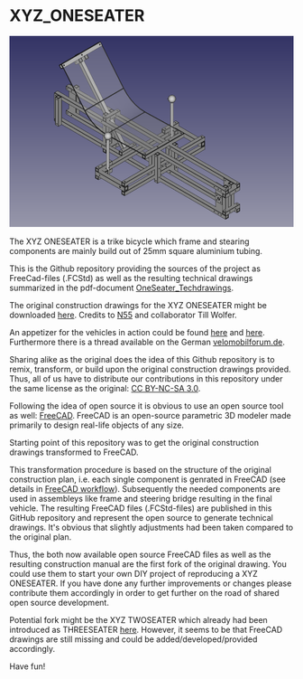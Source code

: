 # XYZ_ONESEATER

![](https://github.com/FreeCutter/XYZ_ONESEATER/blob/master/OneSeater_Assembley.png)

The XYZ ONESEATER is a trike bicycle which frame and stearing components are mainly build out of 25mm square aluminium tubing. 

This is the Github repository providing the sources of the project as FreeCad-files (.FCStd) as well as the resulting technical drawings summarized in the pdf-document [OneSeater_Techdrawings](link).

The original construction drawings for the XYZ ONESEATER might be downloaded [here](http://www.n55.dk/MANUALS/SPACEFRAMEVEHICLES/spaceframevehicles.html). Credits to [N55](http://www.n55.dk) and collaborator Till Wolfer.

An appetizer for the vehicles in action could be found [here](http://www.youtube.com/watch?v=CPaBOMBIfKA) and [here](https://youtu.be/3dgY7bEmk1Q). Furthermore there is a thread available on the German [velomobilforum.de](https://www.velomobilforum.de/forum/index.php?threads/eigenbau-xyz-spaceframe-vehicle.33109/).

Sharing alike as the original does the idea of this Github repository is to remix, transform, or build upon the original construction drawings provided. Thus, all of us have to distribute our contributions in this repository under the same license as the original: [CC BY-NC-SA 3.0](https://creativecommons.org/licenses/by-nc-sa/3.0/).

Following the idea of open source it is obvious to use an open source tool as well: [FreeCAD](https://www.freecadweb.org). FreeCAD is an open-source parametric 3D modeler made primarily to design real-life objects of any size.

Starting point of this repository was to get the original construction drawings transformed to FreeCAD. 

This transformation procedure is based on the structure of the original construction plan, i.e. each single component is genrated in FreeCAD (see details in [FreeCAD workflow](https://github.com/FreeCutter/XYZ_ONESEATER/blob/master/FreeCAD%20workflow%20and%20version.md)). Subsequently the needed components are used in assembleys like frame and steering bridge resulting in the final vehicle. The resulting FreeCAD files (.FCStd-files) are published in this GitHub repository and represent the open source to generate technical drawings. It's obvious that slightly adjustments had been taken compared to the original plan. 

Thus, the both now available open source FreeCAD files as well as the resulting construction manual are the first fork of the original drawing. You could use them to start your own DIY project of reproducing a XYZ ONESEATER. If you have done any further improvements or changes please contribute them accordingly in order to get further on the road of shared open source development.

Potential fork might be the XYZ TWOSEATER which already had been introduced as THREESEATER [here](https://www.dropbox.com/s/jynk9lwfgj25o40/dreisitzer.avi). However, it seems to be that FreeCAD drawings are still missing and could be added/developed/provided accordingly.

Have fun!
